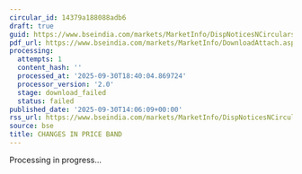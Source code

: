 ```yaml
---
circular_id: 14379a188088adb6
draft: true
guid: https://www.bseindia.com/markets/MarketInfo/DispNoticesNCirculars.aspx?Noticeid={EFF0E2AD-47CD-4ADA-81F2-238741E0E91C}&noticeno=20250930-73&dt=09/30/2025&icount=73&totcount=114&flag=0
pdf_url: https://www.bseindia.com/markets/MarketInfo/DownloadAttach.aspx?id=20250930-73&attachedId=
processing:
  attempts: 1
  content_hash: ''
  processed_at: '2025-09-30T18:40:04.869724'
  processor_version: '2.0'
  stage: download_failed
  status: failed
published_date: '2025-09-30T14:06:09+00:00'
rss_url: https://www.bseindia.com/markets/MarketInfo/DispNoticesNCirculars.aspx?Noticeid={EFF0E2AD-47CD-4ADA-81F2-238741E0E91C}&noticeno=20250930-73&dt=09/30/2025&icount=73&totcount=114&flag=0
source: bse
title: CHANGES IN PRICE BAND
---
```


Processing in progress...